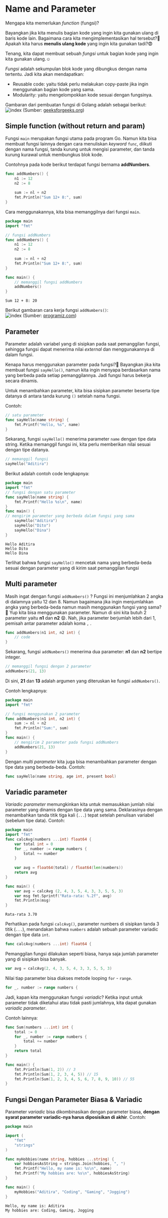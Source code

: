 # Name and Parameter  
Mengapa kita memerlukan *function* (fungsi)? 

Bayangkan jika kita menulis bagian kode yang ingin kita gunakan ulang di baris kode lain. Bagaimana cara kita mengimplementasikan hal tersebut?🤔 Apakah kita harus **menulis ulang kode** yang ingin kita gunakan tadi?😨

Tenang, kita dapat membuat sebuah *fungsi* untuk bagian kode yang ingin kita gunakan ulang.☺️

*Fungsi* adalah sekumpulan blok kode yang dibungkus dengan nama tertentu. Jadi kita akan mendapatkan:
* Reusable code: yaitu tidak perlu melakukan copy-paste jika ingin menggunakan bagian kode yang sama.
* Modularity: yaitu mengelompokkan kode sesuai dengan fungsinya.  

Gambaran dari pembuatan fungsi di Golang adalah sebagai berikut:  
![index](https://media.geeksforgeeks.org/wp-content/uploads/20190725175724/Named-Return-Parameters-Golang1.jpg)
(Sumber: [geeksforgeeks.org](https://media.geeksforgeeks.org/wp-content/uploads/20190725175724/Named-Return-Parameters-Golang1.jpg))

## Simple function (without return and param)  
Fungsi `main` merupakan fungsi utama pada program Go. Namun kita bisa membuat fungsi lainnya dengan cara menuliskan *keyword* `func`, diikuti dengan nama fungsi, tanda kurung untuk mengisi parameter, dan tanda kurung kurawal untuk membungkus blok kode.  

Contohnya pada kode berikut terdapat fungsi bernama **addNumbers**.  
```go
func addNumbers() {  
	n1 := 12  
	n2 := 8  
	
	sum := nl + n2  
	fmt.Println("Sum 12+ 8:", sum)  
}  
```

Cara menggunakannya, kita bisa memanggilnya dari fungsi `main`.  
```go
package main  
import "fmt"  

// fungsi addNumbers  
func addNumbers() {  
	n1 := 12  
	n2 := 8  
	
	sum := nl + n2  
	fmt.Println("Sum 12+ 8:", sum)  
}  

func main() {  
	// memanggil fungsi addNumbers  
	addNumbers()  
}  
```
```Output
Sum 12 + 8: 20  
```
Berikut gambaran cara kerja fungsi `addNumbers()`:  
![index](https://raw.githubusercontent.com/Ouroboros-Tech/modul-pembelajaran/Dasar-golang/image/go-function-working.jpg)
(Sumber: [programiz.com](https://www.programiz.com/sites/tutorial2program/files/go-function-working.png))

## Parameter  
Parameter adalah variabel yang di sisipkan pada saat pemanggilan fungsi, sehingga fungsi dapat menerima nilai *external* dan menggunakannya di dalam fungsi.  

Kenapa harus menggunakan parameter pada fungsi?🤔 Bayangkan jika kita membuat fungsi `sayHello()`, namun kita ingin menyapa berdasarkan nama yang berbeda pada setiap pemanggilannya. Jadi fungsi harus bekerja secara dinamis.

Untuk menambahkan parameter, kita bisa sisipkan parameter beserta tipe datanya di antara tanda kurung `()` setelah nama fungsi.  

Contoh:  
```go
// satu parameter  
func sayHello(name string) {
	fmt.Printf("Hello, %s", name)
}  

```
Sekarang, fungsi `sayHello()` menerima parameter `name` dengan tipe data string. Ketika memanggil fungsi ini, kita perlu memberikan nilai sesuai dengan tipe datanya.  
```go
// memanggil fungsi  
sayHello("Aditira")  
```
Berikut adalah contoh code lengkapnya:  
```go
package main  
import "fmt"  
// fungsi dengan satu parameter  
func sayHello(name string) {  
	fmt.Printf("Hello %s\n", name)  
}  
func main() {  
// mengirim parameter yang berbeda dalam fungsi yang sama  
	sayHello("Aditira")  
	sayHello("Dito")  
	sayHello("Dina")
}  
```
```Output
Hello Aditira  
Hello Dito  
Hello Dina  
```
Terlihat bahwa fungsi `sayHello()` mencetak nama yang berbeda-beda sesuai dengan parameter yang di kirim saat pemanggilan fungsi  

## Multi parameter  
Masih ingat dengan fungsi `addNumbers()` ? Fungsi ini menjumlahkan 2 angka di dalamnya yaitu 12 dan 8. Namun bagaimana jika ingin menjumlahkan angka yang berbeda-beda namun masih menggunakan fungsi yang sama? 🤔 Yup kita bisa menggunakan parameter. Namun di sini kita butuh 2 parameter yaitu **n1** dan **n2** 😧. Nah, jika parameter berjumlah lebih dari 1, pemisah antar parameter adalah koma `,` .
```go
func addNumbers(n1 int, n2 int) {  
	// code  
}  

```

Sekarang, fungsi `addNumbers()` menerima dua parameter: **n1** dan **n2** bertipe integer.  
```go
// memanggil fungsi dengan 2 parameter  
addNumbers(21, 13)  
```

Di sini, **21** dan **13** adalah argumen yang diteruskan ke fungsi `addNumbers()`.  

Contoh lengkapnya:  
```go
package main  
import "fmt"  

// fungsi menggunakan 2 parameter  
func addNumbers(n1 int, n2 int) {  
	sum := nl + n2  
	fmt.Println("Sum:", sum)  
}  
func main() {  
	// mengirim 2 parameter pada fungsi addNumbers  
	addNumbers(21, 13)  
}  
```

Dengan *multi parameter* kita juga bisa menambahkan parameter dengan tipe data yang berbeda-beda. 
Contoh:  
```go
func sayHello(name string, age int, present bool)  
```

## Variadic parameter  
*Variadic parameter* memungkinkan kita untuk memasukkan jumlah nilai parameter yang dinamis dengan tipe data yang sama. Deklarasinya dengan menambahkan tanda titik tiga kali (`...`) tepat setelah penulisan variabel (sebelum tipe data). Contoh:  
```go
package main  
import "fmt"  
func calcAvg(numbers ...int) float64 {  
	var total int = 0  
	for _, number := range numbers {  
		total += number
	}  
  
	var avg = float64(total) / float64(len(numbers))
	return avg  
}  

func main() {  
	var avg = calcAvg (2, 4, 3, 5, 4, 3, 3, 5, 5, 3)  
	var msg fmt.Sprintf("Rata-rata: %.2f", avg)  
	fmt.Println(msg)  
}
```
```Output
Rata-rata 3.70  
```

Perhatikan pada fungsi `calcAvg()`, parameter numbers di sisipkan tanda 3 titik (`...`), menandakan bahwa `numbers` adalah sebuah parameter variadic dengan tipe data `int`.  
```go
func calcAvg(numbers ...int) float64 {  
```

Pemanggilan fungsi dilakukan seperti biasa, hanya saja jumlah parameter yang di sisipkan bisa banyak.  
```go
var avg = calcAvg(2, 4, 3, 5, 4, 3, 3, 5, 5, 3)  
```

Nilai tiap parameter bisa diakses metode looping `for` - `range`.  
```go
for _, number := range numbers {  
```

Jadi, kapan kita menggunakan fungsi *variadic*? Ketika input untuk parameter tidak diketahui atau tidak pasti jumlahnya, kita dapat gunakan *variadic parameter*.  

Contoh lainnya:  
```go
func Sum(numbers ...int) int {  
	total := 0
	for _, number := range numbers {  
		total += number
	}  
	return total  
}  

func main() {  
	fmt.Println(Sum(1, 2)) // 3  
	fmt.Println(Sum(1, 2, 3, 4, 5)) // 15  
	fmt.Println(Sum(1, 2, 3, 4, 5, 6, 7, 8, 9, 10)) // 55  
}
```

## Fungsi Dengan Parameter Biasa & Variadic  
Parameter *variadic* bisa dikombinasikan dengan parameter biasa, **dengan syarat parameter variadic-nya harus diposisikan di akhir**. Contoh:  
```go
package main

import (
	"fmt"
	"strings"
)

func myHobbies(name string, hobbies ...string) {
	var hobbiesAsString = strings.Join(hobbies, ", ")
	fmt.Printf("Hello, my name is: %s\n", name)
	fmt.Printf("My hobbies are: %s\n", hobbiesAsString)
}

func main() {
	myHobbies("Aditira", "Coding", "Gaming", "Jogging")
}
```
```Output
Hello, my name is: Aditira  
My hobbies are: Coding, Gaming, Jogging  
```
